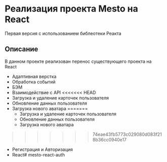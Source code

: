# Реализация проекта Mesto на React

Первая версия с использованием библеотеки Реакта
## Описание
В данном проекте реализован перенос существующего проекта на React
- Адаптивная верстка
- Обработка событий 
- БЭМ
- Взаимодействие с API
<<<<<<< HEAD
 - Загрузка и удаление карточек пользователя
 - Обновление данных пользователя
 - Загрузка нового аватара
=======
   - Загрузка и удаление карточек пользователя
   - Обновление данных пользователя
   - Загрузка нового аватара
>>>>>>> 74eae43fb5773c029080d083f218b36cc0940e17
- Регистрация и Авторизация 
- React# mesto-react-auth
